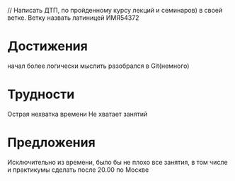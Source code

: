  // Написать ДТП, по пройденному курсу лекций и семинаров) в своей ветке. Ветку назвать латиницей ИМЯ54372
# Достижения
начал более логически мыслить
разобрался в Git(немного)

# Трудности
Острая нехватка времени
Не хватает занятий

# Предложения

Исключительно из времени, было бы не плохо все занятия, в том числе и практикумы сделать после 20.00 по Москве
